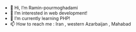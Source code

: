 - 👋 Hi, I’m Ramin-pourmoghadami
- 👀 I’m interested in web development! 
- 🌱 I’m currently learning PHP!
- 📫 How to reach me : Iran , western Azarbaijan , Mahabad

<!---
Ramin-pourmoghadami/Ramin-pourmoghadami is a ✨ special ✨ repository because its `README.md` (this file) appears on your GitHub profile.
You can click the Preview link to take a look at your changes.
--->
